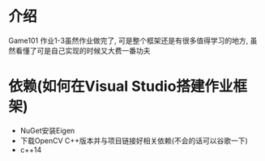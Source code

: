 # 介绍
Game101 作业1-3虽然作业做完了, 可是整个框架还是有很多值得学习的地方, 虽然看懂了可是自己实现的时候又大费一番功夫
# 依赖(如何在Visual Studio搭建作业框架)
- NuGet安装Eigen
- 下载OpenCV C++版本并与项目链接好相关依赖(不会的话可以谷歌一下)
- c++14

